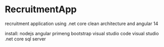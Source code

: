 # RecruitmentApp
recruitment application using .net core clean architecture and angular 14

install:
nodejs
angular
primeng
bootstrap
visual studio code
visual studio
.net core 
sql server
